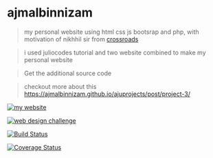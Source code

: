 # ajmalbinnizam

>  my personal website using html css js bootsrap and php, with motivation  of nikhhil sir from [crossroads](https://www.youtube.com/channel/UCoGHeFY7jE2OB_TJS_87MOA)

> i used juliocodes tutorial and two website combined to make my personal website

> Get the additional source code 



> checkout more about this  https://ajmalbinnizam.github.io/ajuprojects/post/project-3/



[![my website](https://ajmalbinnizam.github.io/ajuprojects/images/mywebsite.png)](https://ajmalbinnizam.github.io/ajmalbinnizam/)



[![web design challenge](https://img.youtube.com/vi/2TfED5L4c3M/0.jpg)](https://www.youtube.com/watch?v=2TfED5L4c3M)



[![Build Status](http://img.shields.io/travis/badges/badgerbadgerbadger.svg?style=flat-square)](https://travis-ci.org/badges/badgerbadgerbadger) 

[![Coverage Status](http://img.shields.io/coveralls/badges/badgerbadgerbadger.svg?style=flat-square)](https://coveralls.io/r/badges/badgerbadgerbadger) 
